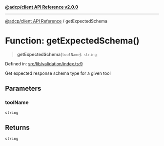 [**@adcp/client API Reference v2.0.0**](../README.md)

***

[@adcp/client API Reference](../README.md) / getExpectedSchema

# Function: getExpectedSchema()

> **getExpectedSchema**(`toolName`): `string`

Defined in: [src/lib/validation/index.ts:9](https://github.com/adcontextprotocol/adcp-client/blob/9ed0be764adbd110916d257101c95a577b3f15c8/src/lib/validation/index.ts#L9)

Get expected response schema type for a given tool

## Parameters

### toolName

`string`

## Returns

`string`
